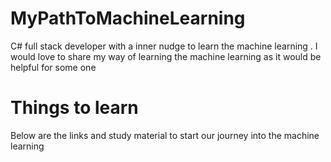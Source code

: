 # MyPathToMachineLearning
C# full stack developer with a inner nudge to learn the machine learning . I would love to share my way of learning the machine learning as it would be helpful for some one

# Things to learn 
Below are the links and study material to start our journey into the machine learning


